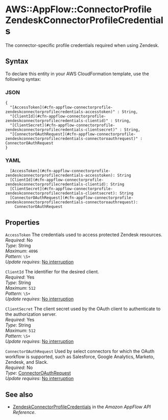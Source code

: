 # AWS::AppFlow::ConnectorProfile ZendeskConnectorProfileCredentials<a name="aws-properties-appflow-connectorprofile-zendeskconnectorprofilecredentials"></a>

The connector\-specific profile credentials required when using Zendesk\.

## Syntax<a name="aws-properties-appflow-connectorprofile-zendeskconnectorprofilecredentials-syntax"></a>

To declare this entity in your AWS CloudFormation template, use the following syntax:

### JSON<a name="aws-properties-appflow-connectorprofile-zendeskconnectorprofilecredentials-syntax.json"></a>

```
{
  "[AccessToken](#cfn-appflow-connectorprofile-zendeskconnectorprofilecredentials-accesstoken)" : String,
  "[ClientId](#cfn-appflow-connectorprofile-zendeskconnectorprofilecredentials-clientid)" : String,
  "[ClientSecret](#cfn-appflow-connectorprofile-zendeskconnectorprofilecredentials-clientsecret)" : String,
  "[ConnectorOAuthRequest](#cfn-appflow-connectorprofile-zendeskconnectorprofilecredentials-connectoroauthrequest)" : ConnectorOAuthRequest
}
```

### YAML<a name="aws-properties-appflow-connectorprofile-zendeskconnectorprofilecredentials-syntax.yaml"></a>

```
  [AccessToken](#cfn-appflow-connectorprofile-zendeskconnectorprofilecredentials-accesstoken): String
  [ClientId](#cfn-appflow-connectorprofile-zendeskconnectorprofilecredentials-clientid): String
  [ClientSecret](#cfn-appflow-connectorprofile-zendeskconnectorprofilecredentials-clientsecret): String
  [ConnectorOAuthRequest](#cfn-appflow-connectorprofile-zendeskconnectorprofilecredentials-connectoroauthrequest):
    ConnectorOAuthRequest
```

## Properties<a name="aws-properties-appflow-connectorprofile-zendeskconnectorprofilecredentials-properties"></a>

`AccessToken` <a name="cfn-appflow-connectorprofile-zendeskconnectorprofilecredentials-accesstoken"></a>
The credentials used to access protected Zendesk resources\.  
_Required_: No  
_Type_: String  
_Maximum_: `4096`  
_Pattern_: `\S+`  
_Update requires_: [No interruption](https://docs.aws.amazon.com/AWSCloudFormation/latest/UserGuide/using-cfn-updating-stacks-update-behaviors.html#update-no-interrupt)

`ClientId` <a name="cfn-appflow-connectorprofile-zendeskconnectorprofilecredentials-clientid"></a>
The identifier for the desired client\.  
_Required_: Yes  
_Type_: String  
_Maximum_: `512`  
_Pattern_: `\S+`  
_Update requires_: [No interruption](https://docs.aws.amazon.com/AWSCloudFormation/latest/UserGuide/using-cfn-updating-stacks-update-behaviors.html#update-no-interrupt)

`ClientSecret` <a name="cfn-appflow-connectorprofile-zendeskconnectorprofilecredentials-clientsecret"></a>
The client secret used by the OAuth client to authenticate to the authorization server\.  
_Required_: Yes  
_Type_: String  
_Maximum_: `512`  
_Pattern_: `\S+`  
_Update requires_: [No interruption](https://docs.aws.amazon.com/AWSCloudFormation/latest/UserGuide/using-cfn-updating-stacks-update-behaviors.html#update-no-interrupt)

`ConnectorOAuthRequest` <a name="cfn-appflow-connectorprofile-zendeskconnectorprofilecredentials-connectoroauthrequest"></a>
Used by select connectors for which the OAuth workflow is supported, such as Salesforce, Google Analytics, Marketo, Zendesk, and Slack\.  
_Required_: No  
_Type_: [ConnectorOAuthRequest](aws-properties-appflow-connectorprofile-connectoroauthrequest.md)  
_Update requires_: [No interruption](https://docs.aws.amazon.com/AWSCloudFormation/latest/UserGuide/using-cfn-updating-stacks-update-behaviors.html#update-no-interrupt)

## See also<a name="aws-properties-appflow-connectorprofile-zendeskconnectorprofilecredentials--seealso"></a>

- [ZendeskConnectorProfileCredentials](https://docs.aws.amazon.com/appflow/1.0/APIReference/API_ZendeskConnectorProfileCredentials.html) in the _Amazon AppFlow API Reference_\.
